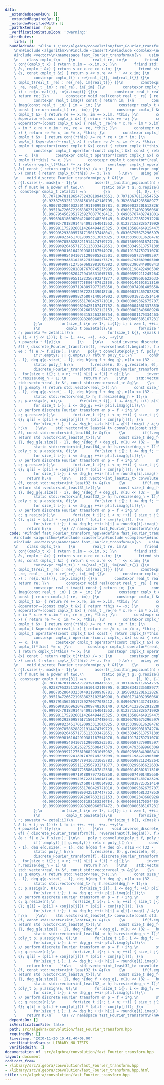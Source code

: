 ```yaml
---
data:
  _extendedDependsOn: []
  _extendedRequiredBy: []
  _extendedVerifiedWith: []
  _pathExtension: hpp
  _verificationStatusIcon: ':warning:'
  attributes:
    links: []
  bundledCode: "#line 1 \"src/algebra/convolution/fast_Fourier_transform.hpp\"\n\n\
    \n\n#include <algorithm>\n#include <cassert>\n#include <complex>\n#include <iostream>\n\
    #include <vector>\n\nnamespace fast_Fourier_transform\n{\n    using real_t = double;\n\
    \n    class cmplx_t\n    {\n        real_t re, im;\n        friend constexpr cmplx_t\
    \ conj(cmplx_t x) { return x.im = -x.im, x; }\n        friend std::istream &operator>>(std::istream\
    \ &s, cmplx_t &x) { return s >> x.re >> x.im; }\n        friend std::ostream &operator<<(std::ostream\
    \ &s, const cmplx_t &x) { return s << x.re << ' ' << x.im; }\n      public:\n\
    \        constexpr cmplx_t() : re{real_t{}}, im{real_t{}} {}\n        constexpr\
    \ cmplx_t(real_t _re) : re{_re}, im{real_t{}} {}\n        constexpr cmplx_t(real_t\
    \ _re, real_t _im) : re{_re}, im{_im} {}\n        constexpr cmplx_t(std::complex<real_t>\
    \ x) : re{x.real()}, im{x.imag()} {}\n        constexpr real_t real() const {\
    \ return re; }\n        constexpr void real(const real_t _re) { re = _re; }\n\
    \        constexpr real_t imag() const { return im; }\n        constexpr void\
    \ imag(const real_t _im) { im = _im; }\n        constexpr cmplx_t operator-()\
    \ const { return cmplx_t(-re, -im); }\n        constexpr cmplx_t &operator+=(const\
    \ cmplx_t &x) { return re += x.re, im += x.im, *this; }\n        constexpr cmplx_t\
    \ &operator-=(const cmplx_t &x) { return *this += -x; }\n        constexpr cmplx_t\
    \ &operator*=(const cmplx_t &x) { real_t _re{re * x.re - im * x.im}; return im\
    \ = im * x.re + x.im * re, re = _re, *this; }\n        constexpr cmplx_t &operator*=(real_t\
    \ x) { return re *= x, im *= x, *this; }\n        constexpr cmplx_t &operator/=(const\
    \ cmplx_t &x) { return conj(*this) /= re * re + im * im; }\n        constexpr\
    \ cmplx_t &operator/=(real_t x) { return re /= x, im /= x, *this; }\n        constexpr\
    \ cmplx_t operator+(const cmplx_t &x) const { return cmplx_t(*this) += x; }\n\
    \        constexpr cmplx_t operator-(const cmplx_t &x) const { return cmplx_t(*this)\
    \ -= x; }\n        constexpr cmplx_t operator*(const cmplx_t &x) const { return\
    \ cmplx_t(*this) *= x; }\n        constexpr cmplx_t operator*(real_t x) const\
    \ { return cmplx_t(*this) *= x; }\n        constexpr cmplx_t operator/(const cmplx_t\
    \ &x) const { return cmplx_t(*this) /= x; }\n        constexpr cmplx_t operator/(real_t\
    \ x) const { return cmplx_t(*this) /= x; }\n    };\n\n    using poly_t = std::vector<cmplx_t>;\n\
    \n    void discrete_Fourier_transform(poly_t &f)\n    {\n        const size_t\
    \ n{f.size()}, mask{n - 1};\n        assert(__builtin_popcount(n) == 1); // degree\
    \ of f must be a power of two.\n        static poly_t g; g.resize(n);\n      \
    \  constexpr cmplx_t zeta[31] =\n        {\n            {1, 0}, {-1, 0}, {0, 1},\n\
    \            {0.70710678118654752438189403651, 0.70710678118654752443610414514},\n\
    \            {0.92387953251128675610142140795, 0.38268343236508977172325753068},\n\
    \            {0.98078528040323044911909938781, 0.19509032201612826785692544201},\n\
    \            {0.99518472667219688623102546998, 0.09801714032956060199569840382},\n\
    \            {0.99879545620517239270077028412, 0.04906767432741801425693899119},\n\
    \            {0.99969881869620422009748220149, 0.02454122852291228803212346128},\n\
    \            {0.99992470183914454093764001552, 0.01227153828571992607945510345},\n\
    \            {0.99998117528260114264494415325, 0.00613588464915447535972750246},\n\
    \            {0.99999529380957617150137498041, 0.00306795676296597627029751672},\n\
    \            {0.99999882345170190993313003025, 0.00153398018628476561237225788},\n\
    \            {0.99999970586288221914474799723, 0.00076699031874270452695124765},\n\
    \            {0.99999992646571785113833452651, 0.00038349518757139558906815188},\n\
    \            {0.99999998161642929381167504976, 0.00019174759731070330743679009},\n\
    \            {0.99999999540410731290905263501, 0.00009587379909597734587360460},\n\
    \            {0.99999999885102682753608427379, 0.00004793689960306688454884772},\n\
    \            {0.99999999971275670682981095982, 0.00002396844980841821872882467},\n\
    \            {0.99999999992818917670745273995, 0.00001198422490506970642183282},\n\
    \            {0.99999999998204729416331065783, 0.00000599211245264242784278378},\n\
    \            {0.99999999999551182356793271877, 0.00000299605622633466075058210},\n\
    \            {0.99999999999887795586487812538, 0.00000149802811316901122883643},\n\
    \            {0.99999999999971948897977205850, 0.00000074901405658471572113723},\n\
    \            {0.99999999999992987223139048746, 0.00000037450702829238412391495},\n\
    \            {0.99999999999998246807140014902, 0.00000018725351414619534486931},\n\
    \            {0.99999999999999561700429751010, 0.00000009362675707309808280024},\n\
    \            {0.99999999999999890425107437752, 0.00000004681337853654909269501},\n\
    \            {0.99999999999999972607632112153, 0.00000002340668926827455275977},\n\
    \            {0.99999999999999993153263280754, 0.00000001170334463413727718121},\n\
    \            {0.99999999999999998286960567472, 0.00000000585167231706863869077}\n\
    \        };\n        for(size_t i{n >> 1}, ii{1}; i; i >>= 1, ++ii, swap(f, g))\n\
    \        {\n            cmplx_t powzeta{1};\n            for(size_t j{}; j !=\
    \ n; powzeta *= zeta[ii])\n                for(size_t k{}, x{mask & j << 1}, y{mask\
    \ & (i + (j << 1))}; k != i; ++k, ++j, ++x, ++y)\n                    g[j] = f[x]\
    \ + powzeta * f[y];\n        }\n    }\n\n    void inverse_discrete_Fourier_transform(poly_t\
    \ &f) { discrete_Fourier_transform(f), reverse(next(f.begin()), f.end()); for(cmplx_t\
    \ &e : f) e /= f.size(); }\n\n    poly_t convolute(poly_t f, poly_t g)\n    {\n\
    \        if(f.empty() || g.empty()) return poly_t();\n        const size_t deg_f{f.size()\
    \ - 1}, deg_g{g.size() - 1}, deg_h{deg_f + deg_g}, n(1u << (32 - __builtin_clz(deg_h)));\n\
    \        static poly_t h;\n        f.resize(n, 0), g.resize(n, 0), h.resize(n);\n\
    \        discrete_Fourier_transform(f), discrete_Fourier_transform(g);\n     \
    \   for(size_t i{}; i < n; ++i) h[i] = f[i] * g[i];\n        inverse_discrete_Fourier_transform(h);\
    \ h.resize(deg_h + 1);\n        return h;\n    }\n\n    std::vector<real_t> convolute(const\
    \ std::vector<real_t> &f, const std::vector<real_t> &g)\n    {\n        if(f.empty()\
    \ || g.empty()) return std::vector<real_t>();\n        const size_t deg_f{f.size()\
    \ - 1}, deg_g{g.size() - 1}, deg_h{deg_f + deg_g}, n(1u << (32 - __builtin_clz(deg_h)));\n\
    \        static std::vector<real_t> h; h.resize(deg_h + 1);\n        static poly_t\
    \ p; p.assign(n, 0);\n        for(size_t i{}; i <= deg_f; ++i) p[i].real(f[i]);\n\
    \        for(size_t i{}; i <= deg_g; ++i) p[i].imag(g[i]);\n        discrete_Fourier_transform(p);\
    \ // perform discrete Fourier transform on p = f + i*g.\n        static poly_t\
    \ q; q.resize(n);\n        for(size_t i{}; i < n; ++i) { size_t j{i ? n - i :\
    \ 0}; q[i] = (p[i] + conj(p[j])) * (p[i] - conj(p[j])); }\n        inverse_discrete_Fourier_transform(q);\n\
    \        for(size_t i{}; i <= deg_h; ++i) h[i] = q[i].imag() / 4;\n        return\
    \ h;\n    }\n\n    std::vector<int_least64_t> convolute(const std::vector<int_least64_t>\
    \ &f, const std::vector<int_least64_t> &g)\n    {\n        if(f.empty() || g.empty())\
    \ return std::vector<int_least64_t>();\n        const size_t deg_f{f.size() -\
    \ 1}, deg_g{g.size() - 1}, deg_h{deg_f + deg_g}, n(1u << (32 - __builtin_clz(deg_h)));\n\
    \        static std::vector<int_least64_t> h; h.resize(deg_h + 1);\n        static\
    \ poly_t p; p.assign(n, 0);\n        for(size_t i{}; i <= deg_f; ++i) p[i].real(f[i]);\n\
    \        for(size_t i{}; i <= deg_g; ++i) p[i].imag(g[i]);\n        discrete_Fourier_transform(p);\
    \ // perform discrete Fourier transform on p = f + i*g.\n        static poly_t\
    \ q; q.resize(n);\n        for(size_t i{}; i < n; ++i) { size_t j{i ? n - i :\
    \ 0}; q[i] = (p[i] + conj(p[j])) * (p[i] - conj(p[j])); }\n        inverse_discrete_Fourier_transform(q);\n\
    \        for(size_t i{}; i <= deg_h; ++i) h[i] = round(q[i].imag() / 4);\n   \
    \     return h;\n    }\n\n    std::vector<int_least32_t> convolute(const std::vector<int_least32_t>\
    \ &f, const std::vector<int_least32_t> &g)\n    {\n        if(f.empty() || g.empty())\
    \ return std::vector<int_least32_t>();\n        const size_t deg_f{f.size() -\
    \ 1}, deg_g{g.size() - 1}, deg_h{deg_f + deg_g}, n(1u << (32 - __builtin_clz(deg_h)));\n\
    \        static std::vector<int_least32_t> h; h.resize(deg_h + 1);\n        static\
    \ poly_t p; p.assign(n, 0);\n        for(size_t i{}; i <= deg_f; ++i) p[i].real(f[i]);\n\
    \        for(size_t i{}; i <= deg_g; ++i) p[i].imag(g[i]);\n        discrete_Fourier_transform(p);\
    \ // perform discrete Fourier transform on p = f + i*g.\n        static poly_t\
    \ q; q.resize(n);\n        for(size_t i{}; i < n; ++i) { size_t j{i ? n - i :\
    \ 0}; q[i] = (p[i] + conj(p[j])) * (p[i] - conj(p[j])); }\n        inverse_discrete_Fourier_transform(q);\n\
    \        for(size_t i{}; i <= deg_h; ++i) h[i] = round(q[i].imag() / 4);\n   \
    \     return h;\n    }\n} // namespace fast_Fourier_transform\n\n\n"
  code: "#ifndef fast_Fourier_transform_hpp\n#define fast_Fourier_transform_hpp\n\n\
    #include <algorithm>\n#include <cassert>\n#include <complex>\n#include <iostream>\n\
    #include <vector>\n\nnamespace fast_Fourier_transform\n{\n    using real_t = double;\n\
    \n    class cmplx_t\n    {\n        real_t re, im;\n        friend constexpr cmplx_t\
    \ conj(cmplx_t x) { return x.im = -x.im, x; }\n        friend std::istream &operator>>(std::istream\
    \ &s, cmplx_t &x) { return s >> x.re >> x.im; }\n        friend std::ostream &operator<<(std::ostream\
    \ &s, const cmplx_t &x) { return s << x.re << ' ' << x.im; }\n      public:\n\
    \        constexpr cmplx_t() : re{real_t{}}, im{real_t{}} {}\n        constexpr\
    \ cmplx_t(real_t _re) : re{_re}, im{real_t{}} {}\n        constexpr cmplx_t(real_t\
    \ _re, real_t _im) : re{_re}, im{_im} {}\n        constexpr cmplx_t(std::complex<real_t>\
    \ x) : re{x.real()}, im{x.imag()} {}\n        constexpr real_t real() const {\
    \ return re; }\n        constexpr void real(const real_t _re) { re = _re; }\n\
    \        constexpr real_t imag() const { return im; }\n        constexpr void\
    \ imag(const real_t _im) { im = _im; }\n        constexpr cmplx_t operator-()\
    \ const { return cmplx_t(-re, -im); }\n        constexpr cmplx_t &operator+=(const\
    \ cmplx_t &x) { return re += x.re, im += x.im, *this; }\n        constexpr cmplx_t\
    \ &operator-=(const cmplx_t &x) { return *this += -x; }\n        constexpr cmplx_t\
    \ &operator*=(const cmplx_t &x) { real_t _re{re * x.re - im * x.im}; return im\
    \ = im * x.re + x.im * re, re = _re, *this; }\n        constexpr cmplx_t &operator*=(real_t\
    \ x) { return re *= x, im *= x, *this; }\n        constexpr cmplx_t &operator/=(const\
    \ cmplx_t &x) { return conj(*this) /= re * re + im * im; }\n        constexpr\
    \ cmplx_t &operator/=(real_t x) { return re /= x, im /= x, *this; }\n        constexpr\
    \ cmplx_t operator+(const cmplx_t &x) const { return cmplx_t(*this) += x; }\n\
    \        constexpr cmplx_t operator-(const cmplx_t &x) const { return cmplx_t(*this)\
    \ -= x; }\n        constexpr cmplx_t operator*(const cmplx_t &x) const { return\
    \ cmplx_t(*this) *= x; }\n        constexpr cmplx_t operator*(real_t x) const\
    \ { return cmplx_t(*this) *= x; }\n        constexpr cmplx_t operator/(const cmplx_t\
    \ &x) const { return cmplx_t(*this) /= x; }\n        constexpr cmplx_t operator/(real_t\
    \ x) const { return cmplx_t(*this) /= x; }\n    };\n\n    using poly_t = std::vector<cmplx_t>;\n\
    \n    void discrete_Fourier_transform(poly_t &f)\n    {\n        const size_t\
    \ n{f.size()}, mask{n - 1};\n        assert(__builtin_popcount(n) == 1); // degree\
    \ of f must be a power of two.\n        static poly_t g; g.resize(n);\n      \
    \  constexpr cmplx_t zeta[31] =\n        {\n            {1, 0}, {-1, 0}, {0, 1},\n\
    \            {0.70710678118654752438189403651, 0.70710678118654752443610414514},\n\
    \            {0.92387953251128675610142140795, 0.38268343236508977172325753068},\n\
    \            {0.98078528040323044911909938781, 0.19509032201612826785692544201},\n\
    \            {0.99518472667219688623102546998, 0.09801714032956060199569840382},\n\
    \            {0.99879545620517239270077028412, 0.04906767432741801425693899119},\n\
    \            {0.99969881869620422009748220149, 0.02454122852291228803212346128},\n\
    \            {0.99992470183914454093764001552, 0.01227153828571992607945510345},\n\
    \            {0.99998117528260114264494415325, 0.00613588464915447535972750246},\n\
    \            {0.99999529380957617150137498041, 0.00306795676296597627029751672},\n\
    \            {0.99999882345170190993313003025, 0.00153398018628476561237225788},\n\
    \            {0.99999970586288221914474799723, 0.00076699031874270452695124765},\n\
    \            {0.99999992646571785113833452651, 0.00038349518757139558906815188},\n\
    \            {0.99999998161642929381167504976, 0.00019174759731070330743679009},\n\
    \            {0.99999999540410731290905263501, 0.00009587379909597734587360460},\n\
    \            {0.99999999885102682753608427379, 0.00004793689960306688454884772},\n\
    \            {0.99999999971275670682981095982, 0.00002396844980841821872882467},\n\
    \            {0.99999999992818917670745273995, 0.00001198422490506970642183282},\n\
    \            {0.99999999998204729416331065783, 0.00000599211245264242784278378},\n\
    \            {0.99999999999551182356793271877, 0.00000299605622633466075058210},\n\
    \            {0.99999999999887795586487812538, 0.00000149802811316901122883643},\n\
    \            {0.99999999999971948897977205850, 0.00000074901405658471572113723},\n\
    \            {0.99999999999992987223139048746, 0.00000037450702829238412391495},\n\
    \            {0.99999999999998246807140014902, 0.00000018725351414619534486931},\n\
    \            {0.99999999999999561700429751010, 0.00000009362675707309808280024},\n\
    \            {0.99999999999999890425107437752, 0.00000004681337853654909269501},\n\
    \            {0.99999999999999972607632112153, 0.00000002340668926827455275977},\n\
    \            {0.99999999999999993153263280754, 0.00000001170334463413727718121},\n\
    \            {0.99999999999999998286960567472, 0.00000000585167231706863869077}\n\
    \        };\n        for(size_t i{n >> 1}, ii{1}; i; i >>= 1, ++ii, swap(f, g))\n\
    \        {\n            cmplx_t powzeta{1};\n            for(size_t j{}; j !=\
    \ n; powzeta *= zeta[ii])\n                for(size_t k{}, x{mask & j << 1}, y{mask\
    \ & (i + (j << 1))}; k != i; ++k, ++j, ++x, ++y)\n                    g[j] = f[x]\
    \ + powzeta * f[y];\n        }\n    }\n\n    void inverse_discrete_Fourier_transform(poly_t\
    \ &f) { discrete_Fourier_transform(f), reverse(next(f.begin()), f.end()); for(cmplx_t\
    \ &e : f) e /= f.size(); }\n\n    poly_t convolute(poly_t f, poly_t g)\n    {\n\
    \        if(f.empty() || g.empty()) return poly_t();\n        const size_t deg_f{f.size()\
    \ - 1}, deg_g{g.size() - 1}, deg_h{deg_f + deg_g}, n(1u << (32 - __builtin_clz(deg_h)));\n\
    \        static poly_t h;\n        f.resize(n, 0), g.resize(n, 0), h.resize(n);\n\
    \        discrete_Fourier_transform(f), discrete_Fourier_transform(g);\n     \
    \   for(size_t i{}; i < n; ++i) h[i] = f[i] * g[i];\n        inverse_discrete_Fourier_transform(h);\
    \ h.resize(deg_h + 1);\n        return h;\n    }\n\n    std::vector<real_t> convolute(const\
    \ std::vector<real_t> &f, const std::vector<real_t> &g)\n    {\n        if(f.empty()\
    \ || g.empty()) return std::vector<real_t>();\n        const size_t deg_f{f.size()\
    \ - 1}, deg_g{g.size() - 1}, deg_h{deg_f + deg_g}, n(1u << (32 - __builtin_clz(deg_h)));\n\
    \        static std::vector<real_t> h; h.resize(deg_h + 1);\n        static poly_t\
    \ p; p.assign(n, 0);\n        for(size_t i{}; i <= deg_f; ++i) p[i].real(f[i]);\n\
    \        for(size_t i{}; i <= deg_g; ++i) p[i].imag(g[i]);\n        discrete_Fourier_transform(p);\
    \ // perform discrete Fourier transform on p = f + i*g.\n        static poly_t\
    \ q; q.resize(n);\n        for(size_t i{}; i < n; ++i) { size_t j{i ? n - i :\
    \ 0}; q[i] = (p[i] + conj(p[j])) * (p[i] - conj(p[j])); }\n        inverse_discrete_Fourier_transform(q);\n\
    \        for(size_t i{}; i <= deg_h; ++i) h[i] = q[i].imag() / 4;\n        return\
    \ h;\n    }\n\n    std::vector<int_least64_t> convolute(const std::vector<int_least64_t>\
    \ &f, const std::vector<int_least64_t> &g)\n    {\n        if(f.empty() || g.empty())\
    \ return std::vector<int_least64_t>();\n        const size_t deg_f{f.size() -\
    \ 1}, deg_g{g.size() - 1}, deg_h{deg_f + deg_g}, n(1u << (32 - __builtin_clz(deg_h)));\n\
    \        static std::vector<int_least64_t> h; h.resize(deg_h + 1);\n        static\
    \ poly_t p; p.assign(n, 0);\n        for(size_t i{}; i <= deg_f; ++i) p[i].real(f[i]);\n\
    \        for(size_t i{}; i <= deg_g; ++i) p[i].imag(g[i]);\n        discrete_Fourier_transform(p);\
    \ // perform discrete Fourier transform on p = f + i*g.\n        static poly_t\
    \ q; q.resize(n);\n        for(size_t i{}; i < n; ++i) { size_t j{i ? n - i :\
    \ 0}; q[i] = (p[i] + conj(p[j])) * (p[i] - conj(p[j])); }\n        inverse_discrete_Fourier_transform(q);\n\
    \        for(size_t i{}; i <= deg_h; ++i) h[i] = round(q[i].imag() / 4);\n   \
    \     return h;\n    }\n\n    std::vector<int_least32_t> convolute(const std::vector<int_least32_t>\
    \ &f, const std::vector<int_least32_t> &g)\n    {\n        if(f.empty() || g.empty())\
    \ return std::vector<int_least32_t>();\n        const size_t deg_f{f.size() -\
    \ 1}, deg_g{g.size() - 1}, deg_h{deg_f + deg_g}, n(1u << (32 - __builtin_clz(deg_h)));\n\
    \        static std::vector<int_least32_t> h; h.resize(deg_h + 1);\n        static\
    \ poly_t p; p.assign(n, 0);\n        for(size_t i{}; i <= deg_f; ++i) p[i].real(f[i]);\n\
    \        for(size_t i{}; i <= deg_g; ++i) p[i].imag(g[i]);\n        discrete_Fourier_transform(p);\
    \ // perform discrete Fourier transform on p = f + i*g.\n        static poly_t\
    \ q; q.resize(n);\n        for(size_t i{}; i < n; ++i) { size_t j{i ? n - i :\
    \ 0}; q[i] = (p[i] + conj(p[j])) * (p[i] - conj(p[j])); }\n        inverse_discrete_Fourier_transform(q);\n\
    \        for(size_t i{}; i <= deg_h; ++i) h[i] = round(q[i].imag() / 4);\n   \
    \     return h;\n    }\n} // namespace fast_Fourier_transform\n\n#endif // fast_Fourier_transform_hpp\n"
  dependsOn: []
  isVerificationFile: false
  path: src/algebra/convolution/fast_Fourier_transform.hpp
  requiredBy: []
  timestamp: '2020-11-26 16:42:40+09:00'
  verificationStatus: LIBRARY_NO_TESTS
  verifiedWith: []
documentation_of: src/algebra/convolution/fast_Fourier_transform.hpp
layout: document
redirect_from:
- /library/src/algebra/convolution/fast_Fourier_transform.hpp
- /library/src/algebra/convolution/fast_Fourier_transform.hpp.html
title: src/algebra/convolution/fast_Fourier_transform.hpp
---
```

